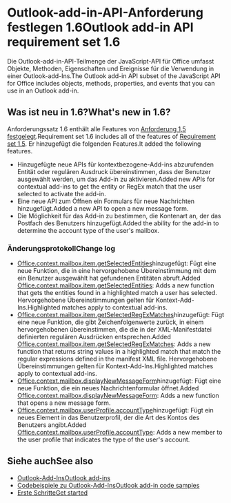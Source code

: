 # <a name="outlook-add-in-api-requirement-set-16"></a><span data-ttu-id="83832-101">Outlook-add-in-API-Anforderung festlegen 1.6</span><span class="sxs-lookup"><span data-stu-id="83832-101">Outlook add-in API requirement set 1.6</span></span>

<span data-ttu-id="83832-102">Die Outlook-add-in-API-Teilmenge der JavaScript-API für Office umfasst Objekte, Methoden, Eigenschaften und Ereignisse für die Verwendung in einer Outlook-add-Ins.</span><span class="sxs-lookup"><span data-stu-id="83832-102">The Outlook add-in API subset of the JavaScript API for Office includes objects, methods, properties, and events that you can use in an Outlook add-in.</span></span>

## <a name="whats-new-in-16"></a><span data-ttu-id="83832-103">Was ist neu in 1.6?</span><span class="sxs-lookup"><span data-stu-id="83832-103">What's new in 1.6?</span></span>

<span data-ttu-id="83832-104">Anforderungssatz 1.6 enthält alle Features von [Anforderung 1,5 festgelegt](../requirement-set-1.5/outlook-requirement-set-1.5.md).</span><span class="sxs-lookup"><span data-stu-id="83832-104">Requirement set 1.6 includes all of the features of [Requirement set 1.5](../requirement-set-1.5/outlook-requirement-set-1.5.md).</span></span> <span data-ttu-id="83832-105">Er hinzugefügt die folgenden Features.</span><span class="sxs-lookup"><span data-stu-id="83832-105">It added the following features.</span></span>

- <span data-ttu-id="83832-106">Hinzugefügte neue APIs für kontextbezogene-Add-ins abzurufenden Entität oder regulären Ausdruck übereinstimmen, dass der Benutzer ausgewählt werden, um das Add-in zu aktivieren.</span><span class="sxs-lookup"><span data-stu-id="83832-106">Added new APIs for contextual add-ins to get the entity or RegEx match that the user selected to activate the add-in.</span></span>
- <span data-ttu-id="83832-107">Eine neue API zum Öffnen ein Formulars für neue Nachrichten hinzugefügt.</span><span class="sxs-lookup"><span data-stu-id="83832-107">Added a new API to open a new message form.</span></span>
- <span data-ttu-id="83832-108">Die Möglichkeit für das Add-in zu bestimmen, die Kontenart an, der das Postfach des Benutzers hinzugefügt.</span><span class="sxs-lookup"><span data-stu-id="83832-108">Added the ability for the add-in to determine the account type of the user's mailbox.</span></span>

### <a name="change-log"></a><span data-ttu-id="83832-109">Änderungsprotokoll</span><span class="sxs-lookup"><span data-stu-id="83832-109">Change log</span></span>

- <span data-ttu-id="83832-110">[Office.context.mailbox.item.getSelectedEntities](office.context.mailbox.item.md#getselectedentities--entitiesjavascriptapioutlook16officeentities)hinzugefügt: Fügt eine neue Funktion, die in eine hervorgehobene Übereinstimmung mit dem ein Benutzer ausgewählt hat gefundenen Entitäten abruft.</span><span class="sxs-lookup"><span data-stu-id="83832-110">Added [Office.context.mailbox.item.getSelectedEntities](office.context.mailbox.item.md#getselectedentities--entitiesjavascriptapioutlook16officeentities): Adds a new function that gets the entities found in a highlighted match a user has selected.</span></span> <span data-ttu-id="83832-111">Hervorgehobene Übereinstimmungen gelten für Kontext-Add-Ins.</span><span class="sxs-lookup"><span data-stu-id="83832-111">Highlighted matches apply to contextual add-ins.</span></span>
- <span data-ttu-id="83832-112">[Office.context.mailbox.item.getSelectedRegExMatches](office.context.mailbox.item.md#getselectedregexmatches--object)hinzugefügt: Fügt eine neue Funktion, die gibt Zeichenfolgenwerte zurück, in einem hervorgehobenen übereinstimmen, die die in der XML-Manifestdatei definierten regulären Ausdrücken entsprechen.</span><span class="sxs-lookup"><span data-stu-id="83832-112">Added [Office.context.mailbox.item.getSelectedRegExMatches](office.context.mailbox.item.md#getselectedregexmatches--object): Adds a new function that returns string values in a highlighted match that match the regular expressions defined in the manifest XML file.</span></span> <span data-ttu-id="83832-113">Hervorgehobene Übereinstimmungen gelten für Kontext-Add-Ins.</span><span class="sxs-lookup"><span data-stu-id="83832-113">Highlighted matches apply to contextual add-ins.</span></span>
- <span data-ttu-id="83832-114">[Office.context.mailbox.displayNewMessageForm](office.context.mailbox.md#displaynewmessageformparameters)hinzugefügt: Fügt eine neue Funktion, die ein neues Nachrichtenformular öffnet.</span><span class="sxs-lookup"><span data-stu-id="83832-114">Added [Office.context.mailbox.displayNewMessageForm](office.context.mailbox.md#displaynewmessageformparameters): Adds a new function that opens a new message form.</span></span>
- <span data-ttu-id="83832-115">[Office.context.mailbox.userProfile.accountType](office.context.mailbox.userprofile.md#accounttype-string)hinzugefügt: Fügt ein neues Element in das Benutzerprofil, der die Art des Kontos des Benutzers angibt.</span><span class="sxs-lookup"><span data-stu-id="83832-115">Added [Office.context.mailbox.userProfile.accountType](office.context.mailbox.userprofile.md#accounttype-string): Adds a new member to the user profile that indicates the type of the user's account.</span></span>

## <a name="see-also"></a><span data-ttu-id="83832-116">Siehe auch</span><span class="sxs-lookup"><span data-stu-id="83832-116">See also</span></span>

- [<span data-ttu-id="83832-117">Outlook-Add-Ins</span><span class="sxs-lookup"><span data-stu-id="83832-117">Outlook add-ins</span></span>](https://docs.microsoft.com/outlook/add-ins/)
- [<span data-ttu-id="83832-118">Codebeispiele zu Outlook-Add-Ins</span><span class="sxs-lookup"><span data-stu-id="83832-118">Outlook add-in code samples</span></span>](https://developer.microsoft.com/outlook/gallery/?filterBy=Outlook,Samples,Add-ins)
- [<span data-ttu-id="83832-119">Erste Schritte</span><span class="sxs-lookup"><span data-stu-id="83832-119">Get started</span></span>](https://docs.microsoft.com/outlook/add-ins/quick-start)
